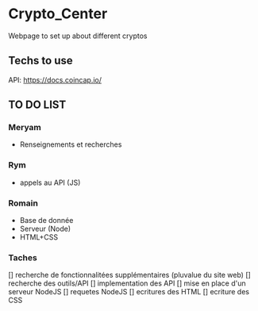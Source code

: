 # Crypto_Center
Webpage to set up about different cryptos


## Techs to use
API: https://docs.coincap.io/


## TO DO LIST 

### Meryam
  *  Renseignements et recherches
### Rym 
  * appels au API (JS)
### Romain
  * Base de donnée
  * Serveur (Node)
  * HTML+CSS 
  
### Taches 

[] recherche de fonctionnalitées supplémentaires (pluvalue du site web)
[] recherche des outils/API
[] implementation des API
[] mise en place d'un serveur NodeJS 
[] requetes NodeJS
[] ecritures des HTML 
[] ecriture des CSS
  
